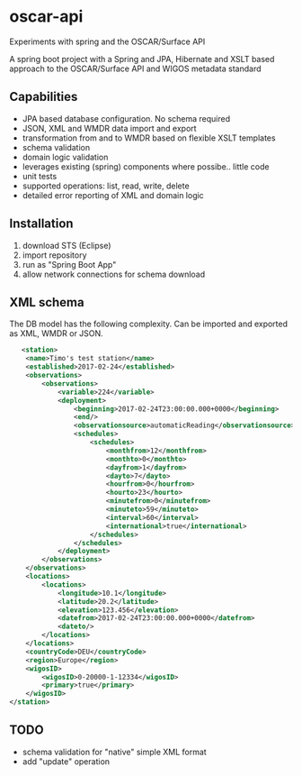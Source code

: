 # oscar-api
Experiments with spring and the OSCAR/Surface API

A spring boot project with a Spring and JPA, Hibernate and XSLT based approach to the OSCAR/Surface API and WIGOS metadata standard

## Capabilities
 - JPA based database configuration. No schema required
 - JSON, XML and WMDR data import and export
 - transformation from and to WMDR based on flexible XSLT templates
 - schema validation
 - domain logic validation
 - leverages existing (spring) components where possibe.. little code
 - unit tests
 - supported operations: list, read, write, delete
 - detailed error reporting of XML and domain logic

## Installation

1. download STS (Eclipse)
2. import repository
3. run as "Spring Boot App"
4. allow network connections for schema download

## XML schema
The DB model has the following complexity. Can be imported and exported as XML, WMDR or JSON.

```xml 
   <station>
	<name>Timo's test station</name>
	<established>2017-02-24</established>
	<observations>
		<observations>
			<variable>224</variable>
			<deployment>
				<beginning>2017-02-24T23:00:00.000+0000</beginning>
				<end/>
				<observationsource>automaticReading</observationsource>
				<schedules>
					<schedules>
						<monthfrom>12</monthfrom>
						<monthto>0</monthto>
						<dayfrom>1</dayfrom>
						<dayto>7</dayto>
						<hourfrom>0</hourfrom>
						<hourto>23</hourto>
						<minutefrom>0</minutefrom>
						<minuteto>59</minuteto>
						<interval>60</interval>
						<international>true</international>
					</schedules>
				</schedules>
			</deployment>
		</observations>
	</observations>
	<locations>
		<locations>
			<longitude>10.1</longitude>
			<latitude>20.2</latitude>
			<elevation>123.456</elevation>
			<datefrom>2017-02-24T23:00:00.000+0000</datefrom>
			<dateto/>
		</locations>
	</locations>
	<countryCode>DEU</countryCode>
	<region>Europe</region>
	<wigosID>
		<wigosID>0-20000-1-12334</wigosID>
		<primary>true</primary>
	</wigosID>
</station>
```

## TODO
- schema validation for "native" simple XML format
- add "update" operation
